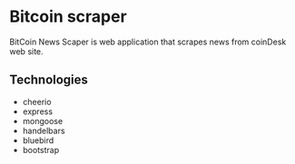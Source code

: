 # Bitcoin scraper
  
  
BitCoin News Scaper is web application that scrapes news from coinDesk web site. 

## Technologies

* cheerio
* express
* mongoose
* handelbars
* bluebird
* bootstrap
